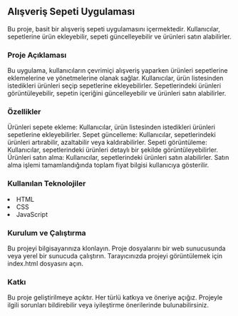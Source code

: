 <h2>Alışveriş Sepeti Uygulaması</h2>
Bu proje, basit bir alışveriş sepeti uygulamasını içermektedir. Kullanıcılar, sepetlerine ürün ekleyebilir, sepeti güncelleyebilir ve ürünleri satın alabilirler.

<h3>Proje Açıklaması</h3>
Bu uygulama, kullanıcıların çevrimiçi alışveriş yaparken ürünleri sepetlerine eklemelerine ve yönetmelerine olanak sağlar. Kullanıcılar, ürün listesinden istedikleri ürünleri seçip sepetlerine ekleyebilirler. Sepetlerindeki ürünleri görüntüleyebilir, sepetin içeriğini güncelleyebilir ve ürünleri satın alabilirler.

<h3>Özellikler</h3>
Ürünleri sepete ekleme: Kullanıcılar, ürün listesinden istedikleri ürünleri sepetlerine ekleyebilirler.
Sepet güncelleme: Kullanıcılar, sepetlerindeki ürünleri artırabilir, azaltabilir veya kaldırabilirler.
Sepeti görüntüleme: Kullanıcılar, sepetlerindeki ürünleri detaylı bir şekilde görüntüleyebilirler.
Ürünleri satın alma: Kullanıcılar, sepetlerindeki ürünleri satın alabilirler. Satın alma işlemi tamamlandığında toplam fiyat bilgisi kullanıcıya gösterilir.
<h3>Kullanılan Teknolojiler</h3>
<li>HTML</li>
<li>CSS</li>
<li>JavaScript</li>
<h3>Kurulum ve Çalıştırma</h3>
Bu projeyi bilgisayarınıza klonlayın.
Proje dosyalarını bir web sunucusunda veya yerel bir sunucuda çalıştırın.
Tarayıcınızda projeyi görüntülemek için index.html dosyasını açın.
<h3>Katkı</h3>
Bu proje geliştirilmeye açıktır. Her türlü katkıya ve öneriye açığız. Projeyle ilgili sorunları bildirebilir veya iyileştirme önerilerinde bulunabilirsiniz.
